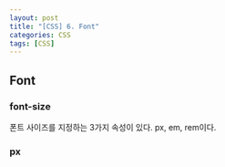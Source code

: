 ```yaml
---
layout: post
title: "[CSS] 6. Font"
categories: CSS
tags: [CSS]
---
```


## Font

### font-size

폰트 사이즈를 지정하는 3가지 속성이 있다. px, em, rem이다.

### px



